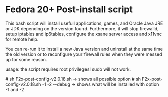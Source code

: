# Fedora 20+ Post-install script

This bash script will install usefull applications, games, and Oracle Java JRE or JDK depending on the version found.
Furthermore, it will stop firewalld, setup iptables and ip6tables, configure the xsane server access and x11vnc for remote help.

You can re-run it to install a new Java version and uninstall at the same time the old version or to reconfigure your firewall rules when they were messed up for some reason.

usage:
  the script requires root privileges!  sudo will not work.
  
  \# sh F2x-post-config-v2.0.18.sh                -> shows all possible option
  \# sh F2x-post-config-v2.0.18.sh -1 -2 --debug  -> shows what will be installed with option -1 and -2
  
